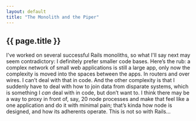 ```yaml
---
layout: default
title: "The Monolith and the Piper"
---
```


{{ page.title }}
----------------

I've worked on several successful Rails monoliths, so what I'll say next may seem contradictory: I definitely prefer
smaller code bases. Here’s the rub: a complex network of small web applications is still a large app, only now the 
complexity is moved into the spaces between the apps. In routers and over wires. I can’t deal with that in code. And
the other complexity is that I suddenly have to deal with how to join data from disparate systems, which is something 
I _can_ deal with in code, but don’t want to. I think there may be a way to proxy in front of, say, 20 node processes 
and make that feel like a one application and do it with minimal pain; that’s kinda how node is designed, and how its 
adherents operate. This is not so with Rails…


